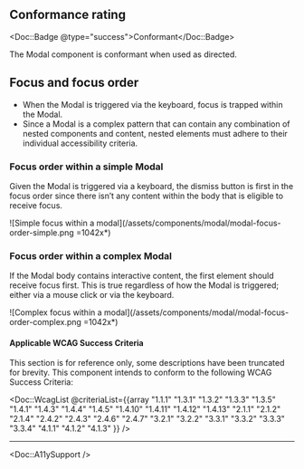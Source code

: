 ## Conformance rating

<Doc::Badge @type="success">Conformant</Doc::Badge>

The Modal component is conformant when used as directed.

## Focus and focus order

- When the Modal is triggered via the keyboard, focus is trapped within the Modal. 
- Since a Modal is a complex pattern that can contain any combination of nested components and content, nested elements must adhere to their individual accessibility criteria.

### Focus order within a simple Modal

Given the Modal is triggered via a keyboard, the dismiss button is first in the focus order since there isn’t any content within the body that is eligible to receive focus.

![Simple focus within a modal](/assets/components/modal/modal-focus-order-simple.png =1042x*)

### Focus order within a complex Modal

If the Modal body contains interactive content, the first element should receive focus first. This is true regardless of how the Modal is triggered; either via a mouse click or via the keyboard.

![Complex focus within a modal](/assets/components/modal/modal-focus-order-complex.png =1042x*)

#### Applicable WCAG Success Criteria

This section is for reference only, some descriptions have been truncated for brevity. This component intends to conform to the following WCAG Success Criteria:

<Doc::WcagList @criteriaList={{array "1.1.1" "1.3.1" "1.3.2" "1.3.3" "1.3.5" "1.4.1" "1.4.3" "1.4.4" "1.4.5" "1.4.10" "1.4.11" "1.4.12" "1.4.13" "2.1.1" "2.1.2" "2.1.4" "2.4.2" "2.4.3" "2.4.6" "2.4.7" "3.2.1" "3.2.2" "3.3.1" "3.3.2" "3.3.3" "3.3.4" "4.1.1" "4.1.2" "4.1.3" }} />

---

<Doc::A11ySupport />
